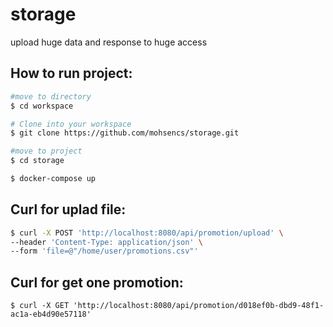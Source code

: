# storage
upload huge data and response to huge access

## How to run project:
```bash
#move to directory
$ cd workspace

# Clone into your workspace
$ git clone https://github.com/mohsencs/storage.git

#move to project
$ cd storage

$ docker-compose up
```

## Curl for uplad file:
```bash
$ curl -X POST 'http://localhost:8080/api/promotion/upload' \
--header 'Content-Type: application/json' \
--form 'file=@"/home/user/promotions.csv"'
```

## Curl for get one promotion:
`$ curl -X GET 'http://localhost:8080/api/promotion/d018ef0b-dbd9-48f1-ac1a-eb4d90e57118' `
